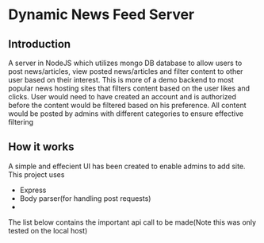 # Dynamic News Feed Server


## Introduction

A server in NodeJS which utilizes mongo DB database to allow users to post news/articles, view posted news/articles and filter content to other user based on their interest.
This is more of a demo backend to most popular news hosting sites that filters content based on the user likes and clicks. User would need to have created an account and is authorized before the content would be filtered based on his preference. All content would be posted by admins with different categories to ensure effective filtering


## How it works

A simple and effecient UI has been created to enable admins to add site.
This project uses
  - Express
  - Body parser(for handling post requests)
  - 
The list below contains the important api call to be made(Note this was only tested on the local host)


